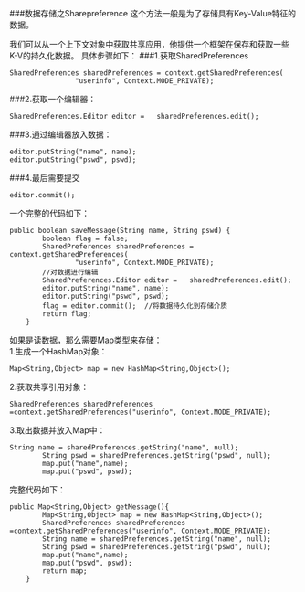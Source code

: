 ###数据存储之Sharepreference
这个方法一般是为了存储具有Key-Value特征的数据。

我们可以从一个上下文对象中获取共享应用，他提供一个框架在保存和获取一些K-V的持久化数据。
具体步骤如下：
###1.获取SharedPreferences
```
SharedPreferences sharedPreferences = context.getSharedPreferences(  
                "userinfo", Context.MODE_PRIVATE);  

```
###2.获取一个编辑器：
```
SharedPreferences.Editor editor =   sharedPreferences.edit();  
```
###3.通过编辑器放入数据：
```
editor.putString("name", name);  
editor.putString("pswd", pswd);  
```
###4.最后需要提交
```
editor.commit();   
```

一个完整的代码如下：
```
public boolean saveMessage(String name, String pswd) {  
        boolean flag = false;  
        SharedPreferences sharedPreferences = context.getSharedPreferences(  
                "userinfo", Context.MODE_PRIVATE);  
        //对数据进行编辑   
        SharedPreferences.Editor editor =   sharedPreferences.edit();  
        editor.putString("name", name);  
        editor.putString("pswd", pswd);  
        flag = editor.commit();  //将数据持久化到存储介质  
        return flag;  
    }  
```
如果是读数据，那么需要Map类型来存储：</br>
1.生成一个HashMap对象：
```
Map<String,Object> map = new HashMap<String,Object>();  
```
2.获取共享引用对象：
```
SharedPreferences sharedPreferences  =context.getSharedPreferences("userinfo", Context.MODE_PRIVATE);  
```
3.取出数据并放入Map中：
```
String name = sharedPreferences.getString("name", null);  
        String pswd = sharedPreferences.getString("pswd", null);  
        map.put("name",name);  
        map.put("pswd", pswd);  
```
完整代码如下：
```
public Map<String,Object> getMessage(){  
        Map<String,Object> map = new HashMap<String,Object>();  
        SharedPreferences sharedPreferences  =context.getSharedPreferences("userinfo", Context.MODE_PRIVATE);  
        String name = sharedPreferences.getString("name", null);  
        String pswd = sharedPreferences.getString("pswd", null);  
        map.put("name",name);  
        map.put("pswd", pswd);  
        return map;  
    }  
```
